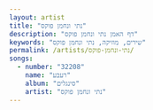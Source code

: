 ```yaml
---
layout: artist
title: "נתי ונחמן פוקס"
description: "דף האמן נתי ונחמן פוקס"
keywords: "שירים, מוזיקה, נתי ונחמן פוקס"
permalink: /artists/נתי-ונחמן-פוקס/
songs:
  - number: "32208"
    name: "רעבע"
    album: "סינגלים"
    artist: "נתי ונחמן פוקס"
---
```

